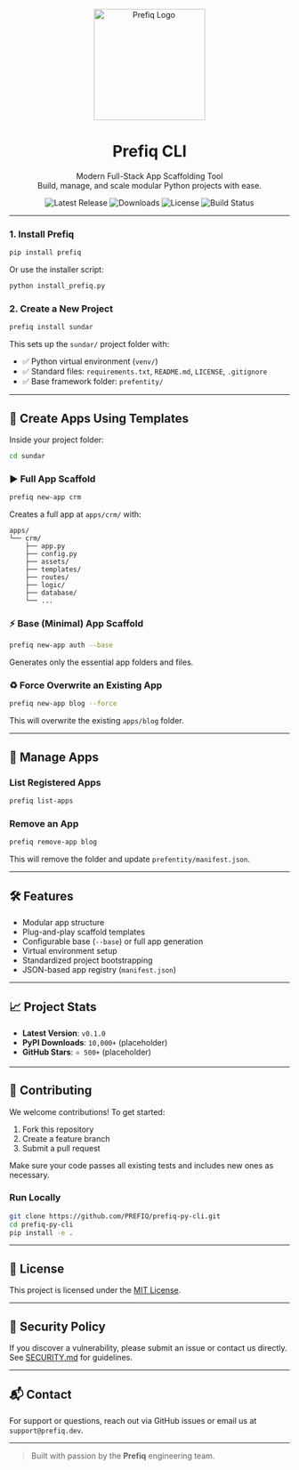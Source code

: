 <p align="center">
  <img src="images/logo.png" alt="Prefiq Logo" width="200"/>
</p>

<h1 align="center">Prefiq CLI</h1>

<p align="center">
  Modern Full-Stack App Scaffolding Tool<br>
  Build, manage, and scale modular Python projects with ease.
</p>

<p align="center">
  <img src="https://img.shields.io/github/v/release/PREFIQ/prefiq-py-cli" alt="Latest Release">
  <img src="https://img.shields.io/pypi/dm/prefiq" alt="Downloads">
  <img src="https://img.shields.io/github/license/PREFIQ/prefiq-py-cli" alt="License">
  <img src="https://img.shields.io/github/actions/workflow/status/PREFIQ/prefiq-py-cli/ci.yml" alt="Build Status">
</p>

---

### 1. Install Prefiq

```bash
pip install prefiq
````

Or use the installer script:

```bash
python install_prefiq.py
```

### 2. Create a New Project

```bash
prefiq install sundar
```

This sets up the `sundar/` project folder with:

* ✅ Python virtual environment (`venv/`)
* ✅ Standard files: `requirements.txt`, `README.md`, `LICENSE`, `.gitignore`
* ✅ Base framework folder: `prefentity/`

---

## 📁 Create Apps Using Templates

Inside your project folder:

```bash
cd sundar
```

### ▶️ Full App Scaffold

```bash
prefiq new-app crm
```

Creates a full app at `apps/crm/` with:

```
apps/
└── crm/
    ├── app.py
    ├── config.py
    ├── assets/
    ├── templates/
    ├── routes/
    ├── logic/
    ├── database/
    └── ...
```

### ⚡ Base (Minimal) App Scaffold

```bash
prefiq new-app auth --base
```

Generates only the essential app folders and files.

### ♻️ Force Overwrite an Existing App

```bash
prefiq new-app blog --force
```

This will overwrite the existing `apps/blog` folder.

---

## 🧩 Manage Apps

### List Registered Apps

```bash
prefiq list-apps
```

### Remove an App

```bash
prefiq remove-app blog
```

This will remove the folder and update `prefentity/manifest.json`.

---

## 🛠️ Features

* Modular app structure
* Plug-and-play scaffold templates
* Configurable base (`--base`) or full app generation
* Virtual environment setup
* Standardized project bootstrapping
* JSON-based app registry (`manifest.json`)

---

## 📈 Project Stats

* **Latest Version**: `v0.1.0`
* **PyPI Downloads**: `10,000+` (placeholder)
* **GitHub Stars**: `⭐ 500+` (placeholder)

---

## 🤝 Contributing

We welcome contributions! To get started:

1. Fork this repository
2. Create a feature branch
3. Submit a pull request

Make sure your code passes all existing tests and includes new ones as necessary.

### Run Locally

```bash
git clone https://github.com/PREFIQ/prefiq-py-cli.git
cd prefiq-py-cli
pip install -e .
```

---

## 📜 License

This project is licensed under the [MIT License](LICENSE).

---

## 🔐 Security Policy

If you discover a vulnerability, please submit an issue or contact us directly. See [SECURITY.md](SECURITY.md) for guidelines.

---

## 📬 Contact

For support or questions, reach out via GitHub issues or email us at `support@prefiq.dev`.

---

> Built with passion by the **Prefiq** engineering team.

```